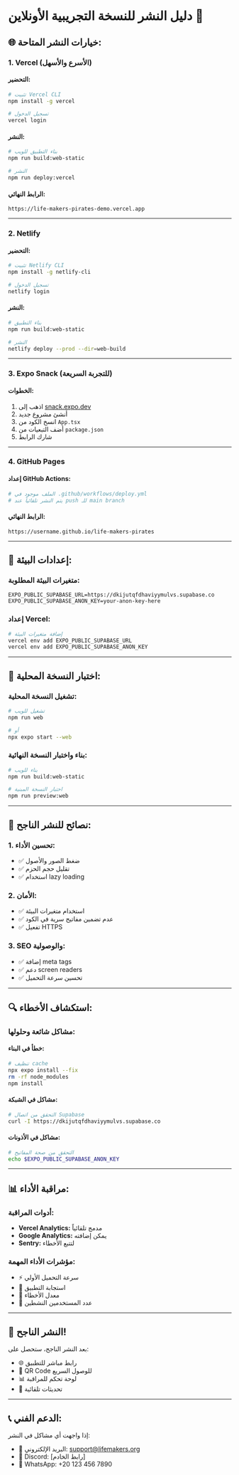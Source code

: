 # دليل النشر للنسخة التجريبية الأونلاين 🚀

## 🌐 خيارات النشر المتاحة:

### 1. **Vercel (الأسرع والأسهل)**

#### التحضير:
```bash
# تثبيت Vercel CLI
npm install -g vercel

# تسجيل الدخول
vercel login
```

#### النشر:
```bash
# بناء التطبيق للويب
npm run build:web-static

# النشر
npm run deploy:vercel
```

#### الرابط النهائي:
```
https://life-makers-pirates-demo.vercel.app
```

---

### 2. **Netlify**

#### التحضير:
```bash
# تثبيت Netlify CLI
npm install -g netlify-cli

# تسجيل الدخول
netlify login
```

#### النشر:
```bash
# بناء التطبيق
npm run build:web-static

# النشر
netlify deploy --prod --dir=web-build
```

---

### 3. **Expo Snack (للتجربة السريعة)**

#### الخطوات:
1. اذهب إلى [snack.expo.dev](https://snack.expo.dev)
2. أنشئ مشروع جديد
3. انسخ الكود من `App.tsx`
4. أضف التبعيات من `package.json`
5. شارك الرابط

---

### 4. **GitHub Pages**

#### إعداد GitHub Actions:
```yaml
# الملف موجود في .github/workflows/deploy.yml
# يتم النشر تلقائياً عند push للـ main branch
```

#### الرابط النهائي:
```
https://username.github.io/life-makers-pirates
```

---

## 🔧 **إعدادات البيئة:**

### متغيرات البيئة المطلوبة:
```env
EXPO_PUBLIC_SUPABASE_URL=https://dkijutqfdhaviyymulvs.supabase.co
EXPO_PUBLIC_SUPABASE_ANON_KEY=your-anon-key-here
```

### إعداد Vercel:
```bash
# إضافة متغيرات البيئة
vercel env add EXPO_PUBLIC_SUPABASE_URL
vercel env add EXPO_PUBLIC_SUPABASE_ANON_KEY
```

---

## 📱 **اختبار النسخة المحلية:**

### تشغيل النسخة المحلية:
```bash
# تشغيل للويب
npm run web

# أو
npx expo start --web
```

### بناء واختبار النسخة النهائية:
```bash
# بناء للويب
npm run build:web-static

# اختبار النسخة المبنية
npm run preview:web
```

---

## 🎯 **نصائح للنشر الناجح:**

### 1. **تحسين الأداء:**
- ✅ ضغط الصور والأصول
- ✅ تقليل حجم الحزم
- ✅ استخدام lazy loading

### 2. **الأمان:**
- ✅ استخدام متغيرات البيئة
- ✅ عدم تضمين مفاتيح سرية في الكود
- ✅ تفعيل HTTPS

### 3. **SEO والوصولية:**
- ✅ إضافة meta tags
- ✅ دعم screen readers
- ✅ تحسين سرعة التحميل

---

## 🔍 **استكشاف الأخطاء:**

### مشاكل شائعة وحلولها:

#### خطأ في البناء:
```bash
# تنظيف cache
npx expo install --fix
rm -rf node_modules
npm install
```

#### مشاكل في الشبكة:
```bash
# التحقق من اتصال Supabase
curl -I https://dkijutqfdhaviyymulvs.supabase.co
```

#### مشاكل في الأذونات:
```bash
# التحقق من صحة المفاتيح
echo $EXPO_PUBLIC_SUPABASE_ANON_KEY
```

---

## 📊 **مراقبة الأداء:**

### أدوات المراقبة:
- **Vercel Analytics:** مدمج تلقائياً
- **Google Analytics:** يمكن إضافته
- **Sentry:** لتتبع الأخطاء

### مؤشرات الأداء المهمة:
- ⚡ سرعة التحميل الأولي
- 📱 استجابة التطبيق
- 🔄 معدل الأخطاء
- 👥 عدد المستخدمين النشطين

---

## 🎉 **النشر الناجح!**

بعد النشر الناجح، ستحصل على:
- 🌐 رابط مباشر للتطبيق
- 📱 QR Code للوصول السريع
- 📊 لوحة تحكم للمراقبة
- 🔄 تحديثات تلقائية

---

## 📞 **الدعم الفني:**

إذا واجهت أي مشاكل في النشر:
- 📧 البريد الإلكتروني: support@lifemakers.org
- 💬 Discord: [رابط الخادم]
- 📱 WhatsApp: +20 123 456 7890
